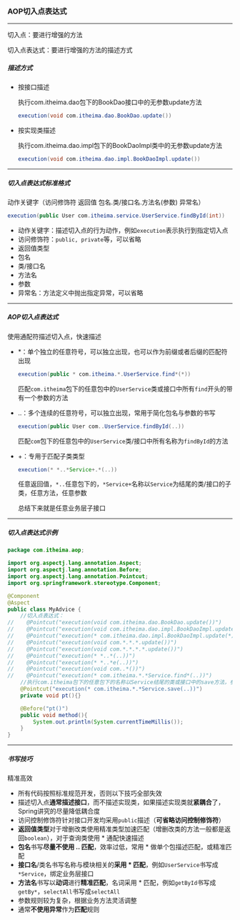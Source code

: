 ### AOP切入点表达式

----------

切入点：要进行增强的方法

切入点表达式：要进行增强的方法的描述方式

##### 描述方式

- 按接口描述

  执行com.itheima.dao包下的BookDao接口中的无参数update方法

  ```java
  execution(void com.itheima.dao.BookDao.update())
  ```

- 按实现类描述

  执行com.itheima.dao.impl包下的BookDaoImpl类中的无参数update方法

  ```java
  execution(void com.itheima.dao.impl.BookDaoImpl.update())
  ```

-------------------------

##### 切入点表达式标准格式

动作关键字（访问修饰符	返回值	包名.类/接口名.方法名(参数) 异常名）

```java
execution(public User com.itheima.service.UserService.findById(int))
```

- 动作关键字：描述切入点的行为动作，例如`execution`表示执行到指定切入点
- 访问修饰符：`public, private`等，可以省略
- 返回值类型
- 包名
- 类/接口名
- 方法名
- 参数
- 异常名：方法定义中抛出指定异常，可以省略

--------------

##### AOP切入点表达式

使用通配符描述切入点，快速描述

- *：单个独立的任意符号，可以独立出现，也可以作为前缀或者后缀的匹配符出现

  ```java
  execution(public * com.itheima.*.UserService.find*(*))
  ```

  匹配`com.itheima`包下的任意包中的`UserService`类或接口中所有`find`开头的带有一个参数的方法

- ..：多个连续的任意符号，可以独立出现，常用于简化包名与参数的书写

  ```java
  execution(public User com..UserService.findById(..))
  ```

  匹配`com`包下的任意包中的`UserService`类/接口中所有名称为`findById`的方法

- +：专用于匹配子类类型

  ```java
  execution(* *..*Service+.*(..))
  ```

  任意返回值，`*..`任意包下的，`*Service+`名称以`Service`为结尾的类/接口的子类，任意方法，任意参数

  总结下来就是任意业务层子接口

-------------

##### 切入点表达式示例

```java
package com.itheima.aop;

import org.aspectj.lang.annotation.Aspect;
import org.aspectj.lang.annotation.Before;
import org.aspectj.lang.annotation.Pointcut;
import org.springframework.stereotype.Component;

@Component
@Aspect
public class MyAdvice {
    //切入点表达式：
//    @Pointcut("execution(void com.itheima.dao.BookDao.update())")           // 接口
//    @Pointcut("execution(void com.itheima.dao.impl.BookDaoImpl.update())")  // 实现类
//    @Pointcut("execution(* com.itheima.dao.impl.BookDaoImpl.update(*))")    // 不能匹配，因为 * 必须匹配一个参数
//    @Pointcut("execution(void com.*.*.*.update())")                         // 接口
//    @Pointcut("execution(void com.*.*.*.*.update())")                       // 实现类
//    @Pointcut("execution(* *..*(..))")                                      // ..匹配任意多个，代表匹配工程中所有的东西
//    @Pointcut("execution(* *..*e(..))")                                     // 范围匹配，以字符 e 为结尾的方法
//    @Pointcut("execution(void com..*())")                                   // 正向识别不清楚时，可以反向识别，()前一定是方法
//    @Pointcut("execution(* com.itheima.*.*Service.find*(..))")              // 给所有的业务层查询方法增强功能（aop）
    //执行com.itheima包下的任意包下的名称以Service结尾的类或接口中的save方法，参数任意，返回值任意
    @Pointcut("execution(* com.itheima.*.*Service.save(..))")
    private void pt(){}

    @Before("pt()")
    public void method(){
        System.out.println(System.currentTimeMillis());
    }
}
```

---------------

##### 书写技巧

精准高效

- 所有代码按照标准规范开发，否则以下技巧全部失效
- 描述切入点**通常描述接口**，而不描述实现类，如果描述实现类就**紧耦合**了，Spring讲究的尽量降低耦合度
- 访问控制修饰符针对接口开发均采用`public`描述（**可省略访问控制修饰符**）
- **返回值类型**对于增删改类使用精准类型加速匹配（增删改类的方法一般都是返回`boolean`），对于查询类使用 * 通配快速描述
- **包名**书写**尽量不使用 .. 匹配**，效率过低，常用 * 做单个包描述匹配，或精准匹配
- **接口名**/类名书写名称与模块相关的**采用 * 匹配**，例如`UserService`书写成`*Service`，绑定业务层接口
- **方法名**书写以**动词**进行**精准匹配**，名词采用 * 匹配，例如`getById`书写成`getBy*`，`selectAll`书写成`selectAll`
- 参数规则较为复杂，根据业务方法灵活调整
- 通常**不使用异常**作为**匹配**规则